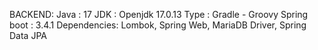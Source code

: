 BACKEND:
	Java : 17
	JDK : Openjdk 17.0.13
	Type : Gradle - Groovy
	Spring boot : 3.4.1
	Dependencies: Lombok, Spring Web, MariaDB Driver, Spring Data JPA
  
